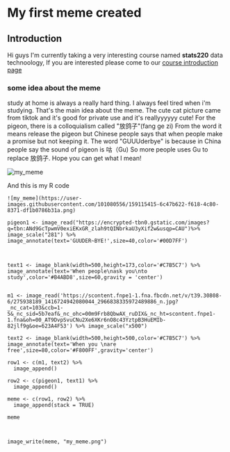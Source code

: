 # My first meme created

## Introduction 
Hi guys I'm currently taking a very interesting course named **stats220** data technoology, If you are interested please come to our [course introduction page ](https://courseoutline.auckland.ac.nz/dco/course/STATS/220/1213)

### some idea about the meme
study at home is always a really hard thing. I always feel tired when i'm studying. That's the main idea about the meme. The cute cat picture came from tiktok and it's good for private use and it's reallyyyyyy cute! For the pigeon, there is a colloquialism called "放鸽子"(fang ge zi) From the word it means release the pigeon but Chinese people says that when people make a promise but not keeping it. The word "GUUUderbye" is because in China people say the sound of pigeon is 咕（Gu) So more people uses Gu to replace 放鸽子.  Hope you can get what I mean!




![my_meme](https://user-images.githubusercontent.com/101080556/159115415-6c47b622-f618-4c80-8371-df1b0786b31a.png)

And this is my R code
```library(magick)
![my_meme](https://user-images.githubusercontent.com/101080556/159115415-6c47b622-f618-4c80-8371-df1b0786b31a.png)

pigeon1 <- image_read("https://encrypted-tbn0.gstatic.com/images?q=tbn:ANd9GcTpwmV0exiEKxGR_zlah9tQINbrkaU3yXif2w&usqp=CAU")%>% image_scale("281") %>%  image_annotate(text='GUUDER~BYE!',size=40,color='#00D7FF')



text1 <- image_blank(width=500,height=173,color='#C7B5C7') %>% image_annotate(text='When people\nask you\nto study',color='#B4ABD8',size=60,gravity = 'center')


m1 <- image_read('https://scontent.fnpe1-1.fna.fbcdn.net/v/t39.30808-6/275938189_1416724942080044_2966838335972489886_n.jpg?_nc_cat=103&ccb=1-5&_nc_sid=5b7eaf&_nc_ohc=00m9Frb8QbwAX_ruDIX&_nc_ht=scontent.fnpe1-1.fna&oh=00_AT9DvpSvuCNu2Xe6XKr6nO8c43YztpB3HuEMIb-82jlf9g&oe=623A4F53') %>% image_scale("x500") 

text2 <- image_blank(width=500,height=500,color='#C7B5C7') %>% image_annotate(text='When you \nare free',size=80,color='#F800FF',gravity='center')

row1 <- c(m1, text2) %>%
  image_append()

row2 <- c(pigeon1, text1) %>%
  image_append()

meme <- c(row1, row2) %>%
  image_append(stack = TRUE)

meme



image_write(meme, "my_meme.png")
```
